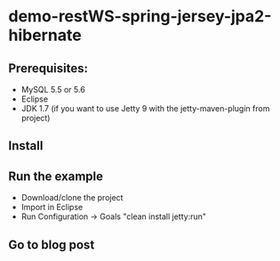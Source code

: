 demo-restWS-spring-jersey-jpa2-hibernate
========================================
Prerequisites:
--
- MySQL 5.5 or 5.6 
- Eclipse
- JDK 1.7 (if you want to use Jetty 9 with the jetty-maven-plugin from project)

Install
--

Run the example
--
- Download/clone the project 
- Import in Eclipse 
- Run Configuration -> Goals "clean install jetty:run"

Go to blog post
--
